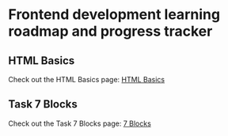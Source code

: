 # Frontend development learning roadmap and progress tracker

## HTML Basics
Check out the HTML Basics page: [HTML Basics](https://oleksharh.github.io/frontend-roadmap/html-basics/)

## Task 7 Blocks
Check out the Task 7 Blocks page: [7 Blocks](https://oleksharh.github.io/frontend-roadmap/task-7blocks/)
